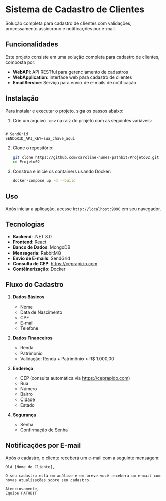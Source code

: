 # Sistema de Cadastro de Clientes

Solução completa para cadastro de clientes com validações, processamento assíncrono e notificações por e-mail.

## Funcionalidades

Este projeto consiste em uma solução completa para cadastro de clientes, composta por:

- **WebAPI**: API RESTful para gerenciamento de cadastros
- **WebApplication**: Interface web para cadastro de clientes
- **EmailService**: Serviço para envio de e-mails de notificação

## Instalação

Para instalar e executar o projeto, siga os passos abaixo:

1. Crie um arquivo `.env` na raiz do projeto com as seguintes variáveis:

```env

# SendGrid
SENDGRID_API_KEY=sua_chave_aqui
```

2. Clone o repositório:
   ```bash
   git clone https://github.com/caroline-nunes-pathbit/Projeto02.git
   cd Projeto02
   ```

3. Construa e inicie os containers usando Docker:
   ```bash
   docker-compose up -d --build
   ```

## Uso
Após iniciar a aplicação, acesse `http://localhost:9090` em seu navegador.

## Tecnologias

- **Backend**: .NET 8.0
- **Frontend**: React
- **Banco de Dados**: MongoDB
- **Mensageria**: RabbitMQ
- **Envio de E-mails**: SendGrid
- **Consulta de CEP**: https://ceprapido.com
- **Contêinerização**: Docker

## Fluxo do Cadastro

1. **Dados Básicos**
   - Nome
   - Data de Nascimento
   - CPF
   - E-mail
   - Telefone

2. **Dados Financeiros**
   - Renda
   - Patrimônio
   - Validação: Renda + Patrimônio > R$ 1.000,00

3. **Endereço**
   - CEP (consulta automática via https://ceprapido.com)
   - Rua
   - Número
   - Bairro
   - Cidade
   - Estado

4. **Segurança**
   - Senha
   - Confirmação de Senha

## Notificações por E-mail

Após o cadastro, o cliente receberá um e-mail com a seguinte mensagem:

```
Olá [Nome do Cliente],

O seu cadastro está em análise e em breve você receberá um e-mail com novas atualizações sobre seu cadastro.

Atenciosamente,
Equipe PATHBIT
```
